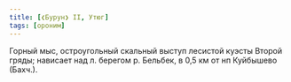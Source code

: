 ```yaml
---
title: [❮Бурун❯ II, Утюг]
tags: [ороним]
---
```


Горный мыс, остроугольный скальный выступ лесистой куэсты Второй гряды; нависает
над л. берегом р. Бельбек, в 0,5 км от нп Куйбышево (Бахч.).
